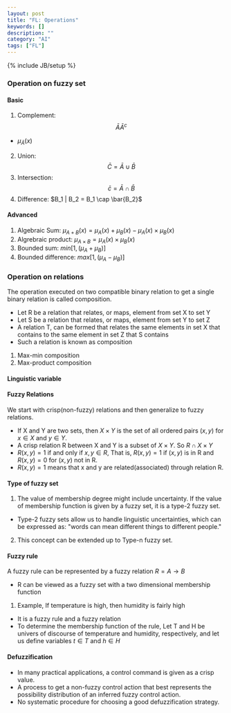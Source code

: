 ```yaml
---
layout: post
title: "FL: Operations"
keywords: []
description: ""
category: "AI" 
tags: ["FL"]
---
```

{% include JB/setup %}


### Operation on fuzzy set
#### Basic
1. Complement: $$ \bar{A} \bar A^{c} $$
- $\mu_{\bar{A}}(x)$
2. Union: $$ \bar{C}=\bar{A} \cup \bar{B} $$
3. Intersection: $$ \bar{c}=\bar{A} \cap \bar{B} $$
4. Difference: $B_1 | B_2 = B_1 \cap \bar{B_2}$

#### Advanced
1. Algebraic Sum:      $\mu_{A+B} (x)= \mu_A(x) + \mu_B(x) -\mu_A(x) \times  \mu_B(x)$
2. Algrebraic product: $\mu_{A \times B} = \mu_A(x) \times \mu_B(x)$
3. Bounded sum: $min [1, (\mu_A + \mu_B)]$
4. Bounded difference: $max [1, (\mu_A - \mu_B)]$


### Operation on relations
The operation executed on two compatible binary relation to get a single binary relation is called composition.
- Let R be a relation that relates, or maps, element from set X to set Y
- Let S be a relation that relates, or maps, element from set Y to set Z 
- A relation T, can be formed that relates the same elements in set X that contains to the same element in set Z that S contains
- Such a relation is known as composition


1. Max-min composition
2. Max-product composition

 


#### Linguistic variable


#### Fuzzy Relations
We start with crisp(non-fuzzy) relations and then generalize to fuzzy relations.
- If X and Y are two sets, then $X \times Y$ is the set of all ordered pairs
  $(x,y)$ for $x \in X$ and $y \in Y$.
- A crisp relation R between X and Y is a subset of $X \times Y$. So $R \cap X \times Y$
- $R(x,y)=1$ if and only if $x,y \in R$, That is, $R(x,y)=1$  if $(x,y)$  is in
  R and $R(x,y)=0$ for $(x,y)$ not in R.
- $R(x,y)=1$ means that x and y are related(associated) through relation R.


#### Type of fuzzy set
1. The value of membership degree might include uncertainty. If the value of
   membership function is given by a fuzzy set, it is a type-2 fuzzy set.
- Type-2 fuzzy sets allow us to handle linguistic uncertainties, which can be
  expressed as: "words can mean different things to different people."
2. This concept can be extended up to Type-n fuzzy set.

#### Fuzzy rule
A fuzzy rule can be represented by a fuzzy relation $R= A \rightarrow B$
- R can be viewed as a fuzzy set with a two dimensional membership function


1. Example, If temperature is high, then humidity is fairly high
- It is a fuzzy rule and a fuzzy relation
- To determine the membership function of the rule, Let T and H be univers of
  discourse of temperature and humidity, respectively, and let us define
  variables $t \in T$ and $h \in H$

#### Defuzzification
- In many practical applications, a control command is given as a crisp value.
- A process to get a non-fuzzy control action that best represents the
  possibility distribution of an inferred fuzzy control action.
- No systematic procedure for choosing a good defuzzification strategy.

